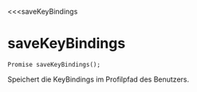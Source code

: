 ﻿<<<saveKeyBindings

# saveKeyBindings

```fnpreview
Promise saveKeyBindings();
```
Speichert die KeyBindings im Profilpfad des Benutzers.